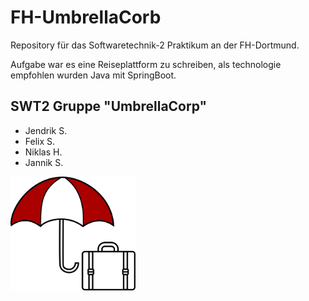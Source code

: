 # FH-UmbrellaCorb
Repository für das Softwaretechnik-2 Praktikum an der FH-Dortmund.

Aufgabe war es eine Reiseplattform zu schreiben, als technologie empfohlen wurden Java mit SpringBoot.
## SWT2 Gruppe "UmbrellaCorp"
- Jendrik S.
- Felix S.
- Niklas H.
- Jannik S.

<img width="200" src="src/main/resources/public/images/UmbrellaTours.svg">
